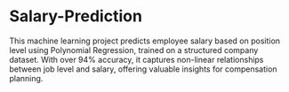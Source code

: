 # Salary-Prediction
This machine learning project predicts employee salary based on position level using Polynomial Regression, trained on a structured company dataset. With over 94% accuracy, it captures non-linear relationships between job level and salary, offering valuable insights for compensation planning.
